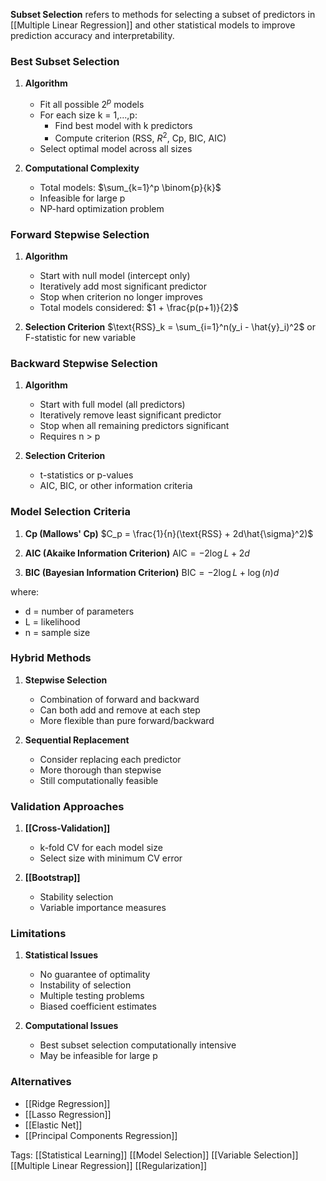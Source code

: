 **Subset Selection** refers to methods for selecting a subset of predictors in [[Multiple Linear Regression]] and other statistical models to improve prediction accuracy and interpretability.

### Best Subset Selection

1. **Algorithm**
   - Fit all possible $2^p$ models
   - For each size k = 1,...,p:
     - Find best model with k predictors
     - Compute criterion (RSS, $R^2$, Cp, BIC, AIC)
   - Select optimal model across all sizes

2. **Computational Complexity**
   - Total models: $\sum_{k=1}^p \binom{p}{k}$
   - Infeasible for large p
   - NP-hard optimization problem

### Forward Stepwise Selection

1. **Algorithm**
   - Start with null model (intercept only)
   - Iteratively add most significant predictor
   - Stop when criterion no longer improves
   - Total models considered: $1 + \frac{p(p+1)}{2}$

2. **Selection Criterion**
   $\text{RSS}_k = \sum_{i=1}^n(y_i - \hat{y}_i)^2$
   or F-statistic for new variable

### Backward Stepwise Selection

1. **Algorithm**
   - Start with full model (all predictors)
   - Iteratively remove least significant predictor
   - Stop when all remaining predictors significant
   - Requires n > p

2. **Selection Criterion**
   - t-statistics or p-values
   - AIC, BIC, or other information criteria

### Model Selection Criteria

1. **Cp (Mallows' Cp)**
   $C_p = \frac{1}{n}(\text{RSS} + 2d\hat{\sigma}^2)$

2. **AIC (Akaike Information Criterion)**
   $\text{AIC} = -2\log L + 2d$

3. **BIC (Bayesian Information Criterion)**
   $\text{BIC} = -2\log L + \log(n)d$

where:
- d = number of parameters
- L = likelihood
- n = sample size

### Hybrid Methods

1. **Stepwise Selection**
   - Combination of forward and backward
   - Can both add and remove at each step
   - More flexible than pure forward/backward

2. **Sequential Replacement**
   - Consider replacing each predictor
   - More thorough than stepwise
   - Still computationally feasible

### Validation Approaches

1. **[[Cross-Validation]]**
   - k-fold CV for each model size
   - Select size with minimum CV error

2. **[[Bootstrap]]**
   - Stability selection
   - Variable importance measures

### Limitations

1. **Statistical Issues**
   - No guarantee of optimality
   - Instability of selection
   - Multiple testing problems
   - Biased coefficient estimates

2. **Computational Issues**
   - Best subset selection computationally intensive
   - May be infeasible for large p

### Alternatives
- [[Ridge Regression]]
- [[Lasso Regression]]
- [[Elastic Net]]
- [[Principal Components Regression]]

Tags:
[[Statistical Learning]]
[[Model Selection]]
[[Variable Selection]]
[[Multiple Linear Regression]]
[[Regularization]]
